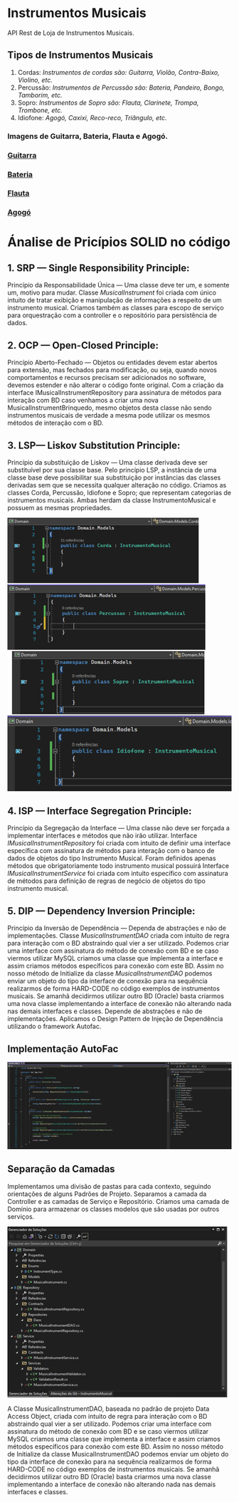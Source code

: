 # Instrumentos Musicais
API Rest de Loja de Instrumentos Musicais.

## Tipos de Instrumentos Musicais

1. Cordas: *Instrumentos de cordas são: Guitarra, Violão, Contra-Baixo, Violino, etc.*
2. Percussão: *Instrumentos de Percussão são: Bateria, Pandeiro, Bongo, Tamborim, etc.*
3. Sopro: *Instrumentos de Sopro são: Flauta, Clarinete, Trompa, Trombone, etc.*
4. Idiofone: *Agogó, Caxixi, Reco-reco, Triângulo, etc.*

### Imagens de Guitarra, Bateria, Flauta e Agogó.

### [Guitarra](https://pt.wikipedia.org/wiki/Guitarra)

### [Bateria](https://www.madeinbrazil.com.br/produto/bateria-completa-action-sp525-bk-turbo-preto-bk-71428)

### [Flauta](https://pt.wikipedia.org/wiki/Flauta)

### [Agogó](https://en.wikipedia.org/wiki/Agog%C3%B4)

# Ánalise de Pricípios SOLID no código

## 1. SRP — Single Responsibility Principle:
Princípio da Responsabilidade Única — Uma classe deve ter um, e somente um, motivo para mudar.
Classe *MusicalInstrument* foi criada com único intuito de tratar exibição e manipulação de informações a respeito de um instrumento musical. Criamos também as classes para escopo de serviço para orquestração com a controller e o repositório para persistência de dados.

## 2. OCP — Open-Closed Principle:​
Princípio Aberto-Fechado — Objetos ou entidades devem estar abertos para extensão, mas fechados para modificação, ou seja, quando novos comportamentos e recursos precisam ser adicionados no software, devemos estender e não alterar o código fonte original.
Com a criação da interface IMusicalInstrumentRepository para assinatura de métodos para interação com BD caso venhamos a criar uma nova MusicalInstrumentBrinquedo, mesmo objetos desta classe não sendo instrumentos musicais de verdade a mesma pode utilizar os mesmos métodos de interação com o BD.
## 3. LSP— Liskov Substitution Principle:
Princípio da substituição de Liskov — Uma classe derivada deve ser substituível por sua classe base.
Pelo princípio LSP, a instância de uma classe base deve possibilitar sua substituição por instâncias das classes derivadas sem que se necessita qualquer alteração no código.
Criamos as classes Corda, Percussão, Idiofone e Sopro; que representam categorias de instrumentos musicais. Ambas herdam da classe InstrumentoMusical e possuem as mesmas propriedades.

![image](assets/imagens/classe_corda.PNG)
![image](assets/imagens/classe_percussao.PNG)
![image](assets/imagens/classe_sopro.PNG)
![image](assets/imagens/classe_idiofone.PNG)

## 4. ISP — Interface Segregation Principle:
Princípio da Segregação da Interface — Uma classe não deve ser forçada a implementar interfaces e métodos que não irão utilizar.
Interface *IMusicalInstrumentRepository* foi criada com intuito de definir uma interface específica com assinatura de métodos para interação com o banco de dados de objetos do tipo Instrumento Musical. Foram definidos apenas métodos que obrigatoriamente todo instrumento musical possuirá
Interface *IMusicalInstrumentService* foi criada com intuito específico com assinatura de métodos para definição de regras de negócio de objetos do tipo instrumento musical.

## 5. DIP — Dependency Inversion Principle:
Princípio da Inversão de Dependência — Dependa de abstrações e não de implementações.
Classe *MusicalInstrumentDAO* criada com intuito de regra para interação com o BD abstraindo qual vier a ser utilizado. Podemos criar uma interface com assinatura do método de conexão com BD e se caso viermos utilizar MySQL criamos uma classe que implementa a interface e assim criamos métodos específicos para conexão com este BD. Assim no nosso método de Initialize da classe *MusicalInstrumentDAO* podemos enviar um objeto do tipo da interface de conexão para na sequência realizarmos de forma HARD-CODE no código exemplos de instrumentos musicais. Se amanhã decidirmos utilizar outro BD (Oracle) basta criarmos uma nova classe implementando a interface de conexão não alterando nada nas demais interfaces e classes.
Depende de abstrações e não de implementações.
Aplicamos o Design Pattern de Injeção de Dependência utilizando o framework Autofac.


## Implementação AutoFac

![image](assets/imagens/configuracao_autofac.png)

## Separação da Camadas

Implementamos uma divisão de pastas para cada contexto, seguindo orientações de alguns Padrões de Projeto. Separamos a camada da Controller e as camadas de Serviço e Repositório. Criamos uma camada de Domínio para armazenar os classes modelos que são usadas por outros serviços.

![image](assets/imagens/pastas_solucao.png)

A Classe MusicalInstrumentDAO, baseada no padrão de projeto Data Access Object, criada com intuito de regra para interação com o BD abstraindo qual vier a ser utilizado. Podemos criar uma interface com assinatura do método de conexão com BD e se caso viermos utilizar MySQL criamos uma classe que implementa a interface e assim criamos métodos específicos para conexão com este BD. Assim no nosso método de Initialize da classe MusicalInstrumentDAO podemos enviar um objeto do tipo da interface de conexão para na sequência realizarmos de forma HARD-CODE no código exemplos de instrumentos musicais. Se amanhã decidirmos utilizar outro BD (Oracle) basta criarmos uma nova classe implementando a interface de conexão não alterando nada nas demais interfaces e classes.
